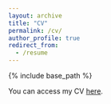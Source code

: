 ```yaml
---
layout: archive
title: "CV"
permalink: /cv/
author_profile: true
redirect_from:
  - /resume
---
```

{% include base_path %}

You can access my CV [here](https://drive.google.com/file/d/1TJrH5QthqT-hRt4vnT72uf9L6V5poflE/view?usp=sharing).
